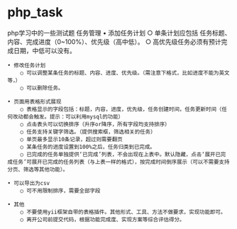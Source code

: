 # php_task
php学习中的一些测试题
任务管理
	• 添加任务计划
		○ 单条计划应包括 任务标题、内容、完成进度（0~100%）、优先级（高中低）。
		○ 高优先级任务必须有预计完成日期，中低可以没有。
		
	• 修改任务计划
		○ 可以调整某条任务的标题、内容、进度、优先级。（需注意下格式，比如进度不能为英文等，）
		○ 可以删除任务。
		
	• 页面用表格形式展现
		○ 表格显示的字段包括：标题，内容，进度，优先级，任务创建时间，任务更新时间（任何改动都会触发。提示：可以利用mysql的功能）
		○ 点击表头可以切换排序（升序or降序，所有字段均支持排序）
		○ 任务支持关键字筛选。（提供搜索框，筛选相关的任务）
		○ 单页最多显示10条记录，超过则需要翻页
		○ 某条任务的进度设置到100%之后，任务归类到已完成。
		○ 已完成的任务单独提供‘已完成’列表，不会出现在上表中。默认隐藏，点击‘展开已完成任务’可展开已完成的任务列表（与上表一样的格式），按完成时间倒序展示（可以不需要支持分页、筛选等其他功能）。
		
	• 可以导出为csv
		○ 可不用限制排序，需要全部字段
		
	• 其他
		○ 不要使用yii框架自带的表格插件。其他形式、工具、方法不做要求，实现功能即可。
		○ 离开公司前提交代码，根据功能完成度、实现方案等综合评估得分。
